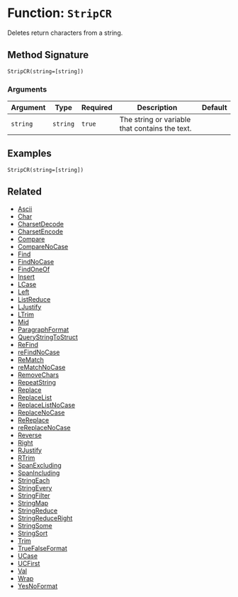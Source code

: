 [comment]: # (Note: This documentation is generated dynamically in the build process.  To modify the contents, change the javadoc on the _invoke method of the BIF class)

# Function: `StripCR`

Deletes return characters from a string.

## Method Signature
```
StripCR(string=[string])
```
### Arguments

| Argument | Type | Required | Description | Default |
|----------|------|----------|-------------|---------|
| `string` | `string` | `true` | The string or variable that contains the text. |  |

## Examples

```
StripCR(string=[string])
```

## Related
  * [Ascii](Ascii.md)
  * [Char](Char.md)
  * [CharsetDecode](CharsetDecode.md)
  * [CharsetEncode](CharsetEncode.md)
  * [Compare](Compare.md)
  * [CompareNoCase](CompareNoCase.md)
  * [Find](Find.md)
  * [FindNoCase](FindNoCase.md)
  * [FindOneOf](FindOneOf.md)
  * [Insert](Insert.md)
  * [LCase](LCase.md)
  * [Left](Left.md)
  * [ListReduce](ListReduce.md)
  * [LJustify](LJustify.md)
  * [LTrim](LTrim.md)
  * [Mid](Mid.md)
  * [ParagraphFormat](ParagraphFormat.md)
  * [QueryStringToStruct](QueryStringToStruct.md)
  * [ReFind](ReFind.md)
  * [reFindNoCase](reFindNoCase.md)
  * [ReMatch](ReMatch.md)
  * [reMatchNoCase](reMatchNoCase.md)
  * [RemoveChars](RemoveChars.md)
  * [RepeatString](RepeatString.md)
  * [Replace](Replace.md)
  * [ReplaceList](ReplaceList.md)
  * [ReplaceListNoCase](ReplaceListNoCase.md)
  * [ReplaceNoCase](ReplaceNoCase.md)
  * [ReReplace](ReReplace.md)
  * [reReplaceNoCase](reReplaceNoCase.md)
  * [Reverse](Reverse.md)
  * [Right](Right.md)
  * [RJustify](RJustify.md)
  * [RTrim](RTrim.md)
  * [SpanExcluding](SpanExcluding.md)
  * [SpanIncluding](SpanIncluding.md)
  * [StringEach](StringEach.md)
  * [StringEvery](StringEvery.md)
  * [StringFilter](StringFilter.md)
  * [StringMap](StringMap.md)
  * [StringReduce](StringReduce.md)
  * [StringReduceRight](StringReduceRight.md)
  * [StringSome](StringSome.md)
  * [StringSort](StringSort.md)
  * [Trim](Trim.md)
  * [TrueFalseFormat](TrueFalseFormat.md)
  * [UCase](UCase.md)
  * [UCFirst](UCFirst.md)
  * [Val](Val.md)
  * [Wrap](Wrap.md)
  * [YesNoFormat](YesNoFormat.md)
